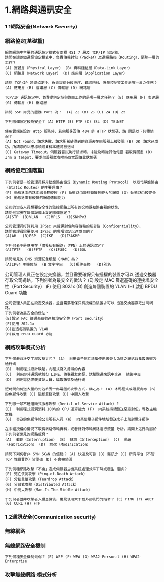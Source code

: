 # 1.網路與通訊安全

### 1.1網路安全(Network Security)

### 網路協定[基礎篇]

```
網際網路中主要的通訊協定模式有兩種 OSI 7 層及 TCP/IP 協定組，
請問在這兩個通訊協定模式中，負責傳輸封包（Packet）及選擇路徑（Routing），是那一層的工作？ 
(A) 實體層（Physical Layer） (B) 資料鏈結層（Data-Link Layer） 
(C) 網路層（Network Layer） (D) 應用層（Application Layer）
```

```
請問 TCP/IP 通訊協定中，負責提供分段排序、錯誤控制、流量控制等工作是哪一層之任務？ 
(A) 應用層 (B) 會議層 (C) 傳輸層 (D) 網路層 
```

```
TCP/IP 通訊協定中，負責提供定址與路由工作的是哪一層之任務？ (E) 應用層 (F) 表達層 (G) 傳輸層 (H) 網路層 
```

```
請問 SSH 常見的服務 Port 為？  (A) 22 (B) 23 (C) 24 (D) 25 
```

```
下列哪個協定較為安全？ (A) HTTP (B) FTP (C) SSL (D) TELNET 
```

```
使用雲端架設的 Http 服務時，若伺服器回傳 404 的 HTTP 狀態碼，請 問是以下何種情況？ 
(A) Not Found，請求失敗，請求所希望得到的資源未在伺服器上被發現 (B) OK，請求已成功，所請求的回應標頭或資料本體將被送回 
(C) Gateway Timeout，伺服器嘗試執行請求時，未能及時從其他伺服 器取得回應 (D) I'm a teapot，要求伺服器煮咖啡時應當回傳此狀態碼 
```

### 網路協定[進階篇]

```
下列何者是一般管理員採用動態路由協定（Dynamic Routing Protocol） 以取代靜態路由（Static Routes）的主要理由？ 
(E) 動態路由的路由器負載較輕 (F) 動態路由能夠延展到較大的網絡 (G) 動態路由較安全 (H) 動態路由有較快的網路傳輸能力 
```
```
公司的資安人員想要安全性的監控網路上所有的交換器和路由器的狀態，
請問他需要在每個設備上設定哪個協定？ 
(A)STP  (B)VLAN   (C)MPLS   (D)SNMPv3
```
```
公司管理員打算利用 IPSec 來確保封包內容傳輸的私密性（Confidentiality），
請問管理員需要使用 IPsec 的哪項協定以達成目的？ 
(A)AH   (B)ESP  (C)IKE   (D)ISAKMP 
```

```
下列何者不是應用在「虛擬私有網路」（VPN）上的通訊協定？ 
(A)TFTP   (B)PPTP   (C)IPSEC   (D)SSL
```

```
請問常見的 DNS 資源記錄類型 CNAME 為？ 
(A)IPv4 主機位址  (B)文字字串   (C)郵件交換   (D)別名 
```

公司管理人員正在設定交換器，並且需要確保只有授權的裝置才可以 透過交換器存取公司網路。下列何者為最安全的做法？ (E) 設定 MAC 篩選基礎的連接埠安全性（Port Security） (F) 使用 802.1x (G) 創造每個裝置的 VLAN (H) 啟用 BPDU Guard 功能

```
公司管理人員正在設定交換器，並且需要確保只有授權的裝置才可以 透過交換器存取公司網路。
下列何者為最安全的做法？ 
(E)設定 MAC 篩選基礎的連接埠安全性（Port Security） 
(F)使用 802.1x 
(G)創造每個裝置的 VLAN 
(H)啟用 BPDU Guard 功能 
```

### 網路攻擊模式分析
```
下列何者非社交工程攻擊方式？ (A)  利用電子郵件誘騙使用者登入偽裝之網站以騙取帳號及通行碼 
(B)  利用程式設計缺陷，向程式寫入錯誤的內容 
(C)  利用即時通訊軟體如 LINE，偽裝親友來訊，誘騙點選來訊中之連  結後中毒 
(D)  利用電話佯裝資訊人員，騙取帳號及通行碼
```

```
短時間內傳送大量的封包給另一部電腦的攻擊方式，稱之為？ (A) 木馬程式或殭屍病毒 (B) 釣魚郵件攻擊 (C) 阻斷服務攻擊 (D) 中間人攻擊
```
```
下列哪一項不是阻斷式服務攻擊（Denial-of-Service Attack）？ 
(E)  利用程式漏洞消耗 100%的 CPU 運算能力 (F)  向系统持續發送惡意封包，導致主機當機 
(G)  寄送釣魚郵件給公司所有人員 (H)  向某個電子郵件地址發送成千上萬封電子郵件 
```
```
在未經授權的情況下取得網路傳輸資料，或者針對傳輸網路進行流量 分析，請問上述行為屬於下列何者常見的網路威脅？ 
(A)  截斷（Interruption） (B)  竊取（Interception） (C)  偽造（Fabrication） (D)  篡改（Modification） 
```
```
請問下列何者非 SYN SCAN 的優點？ (A) 快速及可靠 (B) 雜訊少 (C) 所有平台（不管 TCP 堆疊實作）皆準確 (D) 不會被偵測 
```
```
下列何種網路攻擊「不會」造成伺服器主機系統處理效率下降或發生 錯誤？  
(E) 死亡偵測攻擊（Ping-of-Death Attack） 
(F) 分割重組攻擊（Teardrop Attack） 
(G) 分散式攻擊（Distributed Attack） 
(H) 中間人攻擊（Man-In-The-Middle Attack） 
```
```
下列何者並非攻擊者入侵主機後，常見使用來下載外部後門的指令？ (E) PING (F) WGET (G) CURL (H) FTP
```
### 1.2通訊安全(Communication security)

### 無線網路


### 無線網路安全機制
```
下列何種安全機制最弱？ (E) WEP (F) WPA (G) WPA2-Personal (H) WPA2-Enterprise
```

### 攻擊無線網路:模式分析

